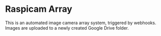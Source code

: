 # Raspicam Array

This is an automated image camera array system, triggered by webhooks. Images are uploaded to a newly created Google Drive folder.


